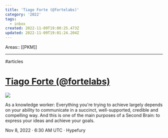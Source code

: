 ```yaml
---
title: 'Tiago Forte (@fortelabs)'
category: '2022'
tags:
  - inbox
created: 2022-11-09T19:00:25.473Z
updated: 2022-11-09T19:01:24.204Z
---
```


Areas:: [[PKM]]

---
#articles

# [Tiago Forte (@fortelabs)](https://nitter.it/fortelabs/status/1589867866299457536#m)

[![](https://nitter.it/pic/enc/cHJvZmlsZV9pbWFnZXMvMTUyNzcwMTY3NjUyMTY3MjcwNy9ZWHZKUDNhY19iaWdnZXIuanBn)](https://nitter.it/fortelabs)

As a knowledge worker: Everything you're trying to achieve largely depends on your ability to communicate in a succinct, well-supported, credible and compelling way. And this is one of the main purposes of a Second Brain: to express your ideas and achieve your goals.

Nov 8, 2022 · 6:30 AM UTC · Hypefury

